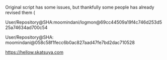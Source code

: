 Original script has some issues, but thankfully some people has already revised them ( 

User/Repository@SHA:moomindani/logmon@69cc44509a19f4c746d253d525a74634ad700c54

User/Repository@SHA: moomindani@058c58f1fecc6b0ac827aad47fe7bd2dac710528

https://hellow.skatsuya.com
